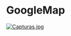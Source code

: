 # GoogleMap
[![Capturas.jpg](https://i.postimg.cc/YqQWydnN/Capturas.jpg)](https://postimg.cc/GHht4x19)
